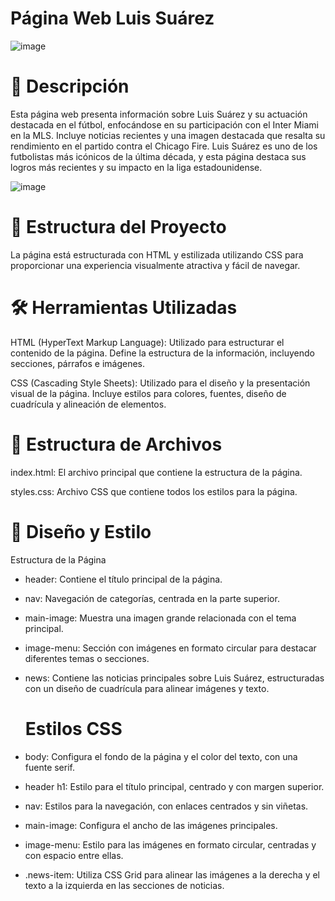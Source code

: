 # Página Web Luis Suárez

![image](https://github.com/user-attachments/assets/6405d59c-a825-4959-ad57-695411e10443)


# 🎯 Descripción
Esta página web presenta información sobre Luis Suárez y su actuación destacada en el fútbol, 
enfocándose en su participación con el Inter Miami en la MLS. 
Incluye noticias recientes y una imagen destacada que resalta su rendimiento en el partido contra el Chicago Fire. 
Luis Suárez es uno de los futbolistas más icónicos de la última década,
y esta página destaca sus logros más recientes y su impacto en la liga estadounidense.

![image](https://github.com/user-attachments/assets/53edaa8e-2e3d-4cb8-ad47-857210550347)

# 📂 Estructura del Proyecto
La página está estructurada con HTML y estilizada utilizando CSS para proporcionar una
experiencia visualmente atractiva y fácil de navegar.


# 🛠️ Herramientas Utilizadas

HTML (HyperText Markup Language): Utilizado para estructurar el contenido de la página.
Define la estructura de la información, incluyendo secciones, párrafos e imágenes.

CSS (Cascading Style Sheets): Utilizado para el diseño y la presentación visual de la página.
Incluye estilos para colores, fuentes, diseño de cuadrícula y alineación de elementos.


# 📁 Estructura de Archivos

index.html: El archivo principal que contiene la estructura de la página.

styles.css: Archivo CSS que contiene todos los estilos para la página.


 # 🎨 Diseño y Estilo
 
Estructura de la Página
- header: Contiene el título principal de la página.
 
- nav: Navegación de categorías, centrada en la parte superior.

- main-image: Muestra una imagen grande relacionada con el tema principal.

- image-menu: Sección con imágenes en formato circular para destacar diferentes temas o secciones.

- news: Contiene las noticias principales sobre Luis Suárez, estructuradas con un diseño de cuadrícula para alinear imágenes y texto.


  # Estilos CSS

- body: Configura el fondo de la página y el color del texto, con una fuente serif.
- header h1: Estilo para el título principal, centrado y con margen superior.
- nav: Estilos para la navegación, con enlaces centrados y sin viñetas.
- main-image: Configura el ancho de las imágenes principales.
- image-menu: Estilo para las imágenes en formato circular, centradas y con espacio entre ellas.
- .news-item: Utiliza CSS Grid para alinear las imágenes a la derecha y el texto a la izquierda en las secciones de noticias.
